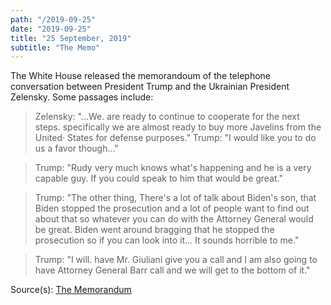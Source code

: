 ```yaml
---
path: "/2019-09-25"
date: "2019-09-25"
title: "25 September, 2019"
subtitle: "The Memo"
---
```


The White House released the memorandoum of the telephone conversation between President Trump and the Ukrainian President Zelensky. Some passages include:

> Zelensky: "...We. are ready to continue to cooperate for the next steps. specifically we are almost ready to buy more Javelins from the United· States for defense purposes."
> Trump: "I would like you to do us a favor though..."

> Trump: "Rudy very much knows what's happening and he is a very capable guy. If you could speak to him that would be great."

> Trump: "The other thing, There's a lot of talk about Biden's son, that Biden stopped the prosecution and a lot of people want to find out about that so whatever you can do with the Attorney General would be great. Biden went around bragging that he stopped the prosecution so if you can look into it... It sounds horrible to me."

> Trump: "I will. have Mr. Giuliani give you a call and I am also going to have Attorney General Barr call and we will get to the bottom of it."

Source(s): <a href="https://www.whitehouse.gov/wp-content/uploads/2019/09/Unclassified09.2019.pdf" target="_blank" rel="noopener noreferrer">The Memorandum</a> 
